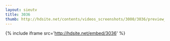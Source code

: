 ```yaml
---
layout: sieutv
title: 3036
thumb: http://hdsite.net/contents/videos_screenshots/3000/3036/preview_360p.mp4.jpg
---
```

{% include iframe src='http://hdsite.net/embed/3036' %}
 
